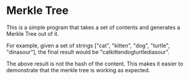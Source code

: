 # Merkle Tree

This is a simple program that takes a set of contents and generates a Merkle Tree out of it.  

For example, given a set of strings ["cat", "kitten", "dog", "turtle", "dinasour"], the final result would be "catkittendogturtlediasour". 

The above result is not the hash of the content. This makes it easier to demonstrate that the merkle tree is working as expected.

